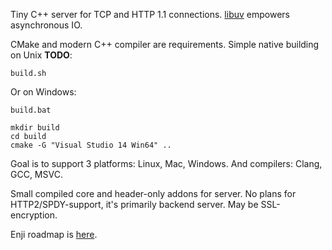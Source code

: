 Tiny C++ server for TCP and HTTP 1.1 connections. [libuv](https://github.com/libuv/libuv) empowers asynchronous IO.

CMake and modern C++ compiler are requirements.
Simple native building on Unix **TODO**:

    build.sh

Or on Windows:

    build.bat

    mkdir build
    cd build
    cmake -G "Visual Studio 14 Win64" ..

Goal is to support 3 platforms: Linux, Mac, Windows. And compilers: Clang, GCC, MSVC.

Small compiled core and header-only addons for server. No plans for HTTP2/SPDY-support, it's primarily backend server. May be SSL-encryption.

Enji roadmap is [here](https://github.com/aptakhin/enji/blob/master/docs/roadmap.md).
